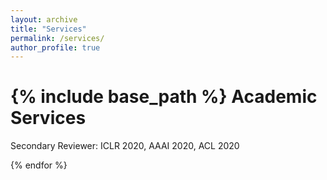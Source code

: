 ```yaml
---
layout: archive
title: "Services"
permalink: /services/
author_profile: true
---
```


{% include base_path %}
Academic Services
======
Secondary Reviewer: ICLR 2020, AAAI 2020, ACL 2020

{% endfor %}
